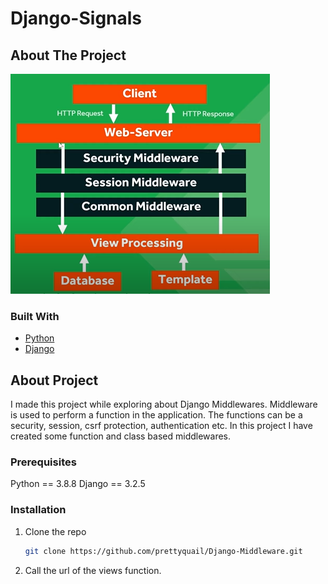 # Django-Signals


<!-- ABOUT THE PROJECT -->
## About The Project

![](images/mware.png)


### Built With

* [Python](https://www.python.org/)
* [Django](https://www.djangoproject.com/start/overview/)



<!-- GETTING STARTED -->
## About Project

I made this project while exploring about Django Middlewares. Middleware is used to perform a function in the application. The functions can be a security, session, csrf protection, authentication etc.
In this project I have created some function and class based middlewares.

### Prerequisites

Python == 3.8.8
Django == 3.2.5

### Installation

1. Clone the repo
   ```sh
   git clone https://github.com/prettyquail/Django-Middleware.git
   ```
2. Call the url of the views function.

